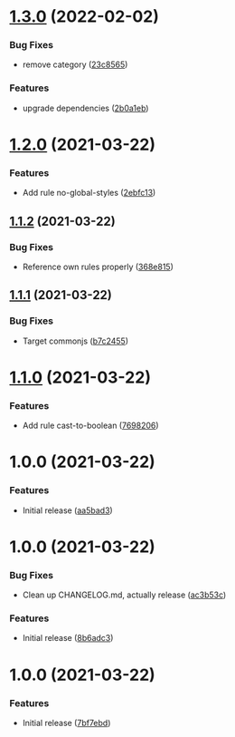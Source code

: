 # [1.3.0](https://github.com/mll-lab/eslint-plugin/compare/v1.2.0...v1.3.0) (2022-02-02)


### Bug Fixes

* remove category ([23c8565](https://github.com/mll-lab/eslint-plugin/commit/23c856557f2d53525427ebe1fcb424902bfa8246))


### Features

* upgrade dependencies ([2b0a1eb](https://github.com/mll-lab/eslint-plugin/commit/2b0a1ebd650d77d5776577a7a548814c176b1b65))

# [1.2.0](https://github.com/mll-lab/eslint-plugin/compare/v1.1.2...v1.2.0) (2021-03-22)


### Features

* Add rule no-global-styles ([2ebfc13](https://github.com/mll-lab/eslint-plugin/commit/2ebfc1326f81e4894d047bc0623773523e564b2b))

## [1.1.2](https://github.com/mll-lab/eslint-plugin/compare/v1.1.1...v1.1.2) (2021-03-22)


### Bug Fixes

* Reference own rules properly ([368e815](https://github.com/mll-lab/eslint-plugin/commit/368e81578c6ab9ae596a4cf0f43aba366694638f))

## [1.1.1](https://github.com/mll-lab/eslint-plugin/compare/v1.1.0...v1.1.1) (2021-03-22)


### Bug Fixes

* Target commonjs ([b7c2455](https://github.com/mll-lab/eslint-plugin/commit/b7c2455c9ac7ada9bc11974dddf621d2d2dd80cb))

# [1.1.0](https://github.com/mll-lab/eslint-plugin/compare/v1.0.0...v1.1.0) (2021-03-22)


### Features

* Add rule cast-to-boolean ([7698206](https://github.com/mll-lab/eslint-plugin/commit/76982069d23c8da415dbffc5d673658dc9eff44e))

# 1.0.0 (2021-03-22)


### Features

* Initial release ([aa5bad3](https://github.com/mll-lab/eslint-plugin/commit/aa5bad3461b57a8dca7e6622000fa263a1438518))

# 1.0.0 (2021-03-22)


### Bug Fixes

* Clean up CHANGELOG.md, actually release ([ac3b53c](https://github.com/mll-lab/eslint-plugin/commit/ac3b53c735e727797ed7386822519b7b5bd095d4))


### Features

* Initial release ([8b6adc3](https://github.com/mll-lab/eslint-plugin/commit/8b6adc39dc7824139a2659a7911fd2888a34661e))

# 1.0.0 (2021-03-22)


### Features

* Initial release ([7bf7ebd](https://github.com/mll-lab/eslint-plugin/commit/7bf7ebdea801dc88144534b538f39acb2569220c))
